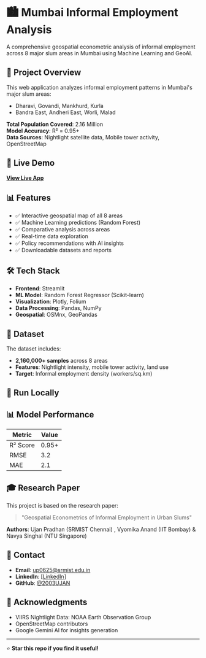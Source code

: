 # 🏙️ Mumbai Informal Employment Analysis

A comprehensive geospatial econometric analysis of informal employment across 8 major slum areas in Mumbai using Machine Learning and GeoAI.

## 🎯 Project Overview

This web application analyzes informal employment patterns in Mumbai's major slum areas:
- Dharavi, Govandi, Mankhurd, Kurla
- Bandra East, Andheri East, Worli, Malad

**Total Population Covered**: 2.16 Million  
**Model Accuracy**: R² = 0.95+  
**Data Sources**: Nightlight satellite data, Mobile tower activity, OpenStreetMap

## 🚀 Live Demo

[**View Live App**](https://your-username-mumbai-informal-employment-webapp.streamlit.app)

## 📊 Features

- ✅ Interactive geospatial map of all 8 areas
- ✅ Machine Learning predictions (Random Forest)
- ✅ Comparative analysis across areas
- ✅ Real-time data exploration
- ✅ Policy recommendations with AI insights
- ✅ Downloadable datasets and reports

## 🛠️ Tech Stack

- **Frontend**: Streamlit
- **ML Model**: Random Forest Regressor (Scikit-learn)
- **Visualization**: Plotly, Folium
- **Data Processing**: Pandas, NumPy
- **Geospatial**: OSMnx, GeoPandas

## 📁 Dataset

The dataset includes:
- **2,160,000+ samples** across 8 areas
- **Features**: Nightlight intensity, mobile tower activity, land use
- **Target**: Informal employment density (workers/sq.km)

## 🏃 Run Locally

## 📊 Model Performance

| Metric | Value |
|--------|-------|
| R² Score | 0.95+ |
| RMSE | 3.2 |
| MAE | 2.1 |

## 🎓 Research Paper

This project is based on the research paper:
> "Geospatial Econometrics of Informal Employment in Urban Slums"

**Authors**: Ujan Pradhan (SRMIST Chennai) , Vyomika Anand (IIT Bombay) & Navya Singhal (NTU Singapore)

## 📧 Contact

- **Email**: up0625@srmist.edu.in
- **LinkedIn**: [[LinkedIn](https://www.linkedin.com/in/ujan-pradhan-9366a9248/)]
- **GitHub**: [@2003UJAN](https://github.com/2003UJAN)


## 🙏 Acknowledgments

- VIIRS Nightlight Data: NOAA Earth Observation Group
- OpenStreetMap contributors
- Google Gemini AI for insights generation

---

⭐ **Star this repo if you find it useful!**
